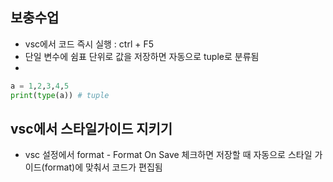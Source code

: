 ## 보충수업

- vsc에서 코드 즉시 실행 : ctrl  + F5
- 단일 변수에 쉼표 단위로 값을 저장하면 자동으로 tuple로 분류됨
- 
```python
a = 1,2,3,4,5
print(type(a)) # tuple
```

## vsc에서 스타일가이드 지키기

- vsc 설정에서 format - Format On Save 체크하면 저장할 때 자동으로 스타일 가이드(format)에 맞춰서 코드가 편집됨